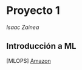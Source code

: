 # Proyecto 1

*Isaac Zainea*
## Introducción a ML
[MLOPS] [Amazon](https://aws.amazon.com/es/what-is/mlops/)
